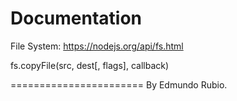 # Documentation

File System:
https://nodejs.org/api/fs.html


fs.copyFile(src, dest[, flags], callback)


=======================
By Edmundo Rubio.